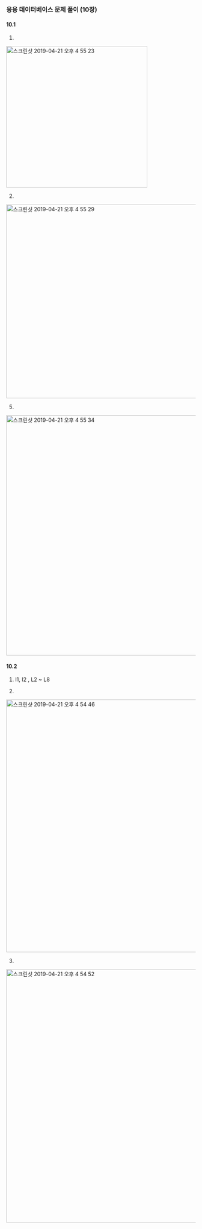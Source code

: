 ### 응용 데이터베이스 문제 풀이 (10장)
#### 10.1
1.  
<img width="375" alt="스크린샷 2019-04-21 오후 4 55 23" src="https://user-images.githubusercontent.com/26560119/56467180-9027c000-6456-11e9-8131-2752ee0453f0.png">

2. 
<img width="514" alt="스크린샷 2019-04-21 오후 4 55 29" src="https://user-images.githubusercontent.com/26560119/56467181-9027c000-6456-11e9-9bb4-40346b5d652e.png">

5.
<img width="637" alt="스크린샷 2019-04-21 오후 4 55 34" src="https://user-images.githubusercontent.com/26560119/56467182-9027c000-6456-11e9-920a-951a734b268b.png">

#### 10.2
1. I1, I2 , L2 ~ L8

2. 
<img width="670" alt="스크린샷 2019-04-21 오후 4 54 46" src="https://user-images.githubusercontent.com/26560119/56467200-d3822e80-6456-11e9-94be-cee53300502f.png">

3. 
<img width="672" alt="스크린샷 2019-04-21 오후 4 54 52" src="https://user-images.githubusercontent.com/26560119/56467201-d3822e80-6456-11e9-989b-0183e67046fa.png">